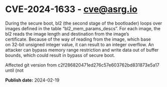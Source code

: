 # CVE-2024-1633 - cve@asrg.io

During the secure boot, bl2 (the second stage of
the bootloader) loops over images defined in the table “bl2_mem_params_descs”.
For each image, the bl2 reads the image length and destination from the image’s
certificate. Because of the way of reading from the image, which base on 32-bit unsigned integer value, it can result to an integer overflow. An attacker can bypass memory range restriction and write data out of buffer bounds, which could result in bypass of secure boot.

 Affected git version from c2f286820471ed276c57e603762bd831873e5a17 until (not 


**Publish date:** 2024-02-19

